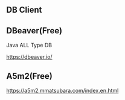 ## DB Client


## DBeaver(Free)
Java
ALL Type DB

https://dbeaver.io/

## A5m2(Free)
https://a5m2.mmatsubara.com/index.en.html
